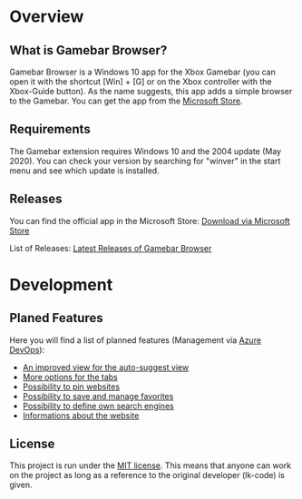 # Overview

## What is Gamebar Browser?
Gamebar Browser is a Windows 10 app for the Xbox Gamebar (you can open it with the shortcut [Win] + [G] or on the Xbox controller with the Xbox-Guide button). As the name suggests, this app adds a simple browser to the Gamebar. You can get the app from the [Microsoft Store]([https://www.microsoft.com/store/productId/9P7X6CTWMSLG).

## Requirements
The Gamebar extension requires Windows 10 and the 2004 update (May 2020). You can check your version by searching for "winver" in the start menu and see which update is installed.

## Releases
You can find the official app in the Microsoft Store: [Download via Microsoft Store](https://www.microsoft.com/store/productId/9P7X6CTWMSLG)

List of Releases:
[Latest Releases of Gamebar Browser](https://github.com/lk-code/gamebar-browser/blob/master/RELEASES.md) 

# Development

## Planed Features
Here you will find a list of planned features (Management via [Azure DevOps](https://dev.azure.com/lk-code/gamebar-browser)):
* [An improved view for the auto-suggest view](https://dev.azure.com/lk-code/gamebar-browser/_workitems/edit/188/)
* [More options for the tabs](https://dev.azure.com/lk-code/gamebar-browser/_workitems/edit/192/)
* [Possibility to pin websites](https://dev.azure.com/lk-code/gamebar-browser/_workitems/edit/193/)
* [Possibility to save and manage favorites](https://dev.azure.com/lk-code/gamebar-browser/_workitems/edit/194/)
* [Possibility to define own search engines](https://dev.azure.com/lk-code/gamebar-browser/_workitems/edit/196)
* [Informations about the website](https://dev.azure.com/lk-code/gamebar-browser/_workitems/edit/195/)

## License
This project is run under the [MIT license](https://github.com/lk-code/gamebar-browser/blob/master/LICENSE.md). This means that anyone can work on the project as long as a reference to the original developer (lk-code) is given.
